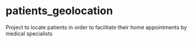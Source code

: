 # patients_geolocation
Project to locate patients in order to facilitate their home appointments by medical specialists   

